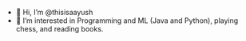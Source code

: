 - 👋 Hi, I’m @thisisaayush
- 👀 I’m interested in Programming and ML (Java and Python), playing chess, and reading books.


<!---
thisisaayush/thisisaayush is a ✨ special ✨ repository because its `README.md` (this file) appears on your GitHub profile.
You can click the Preview link to take a look at your changes.
--->

